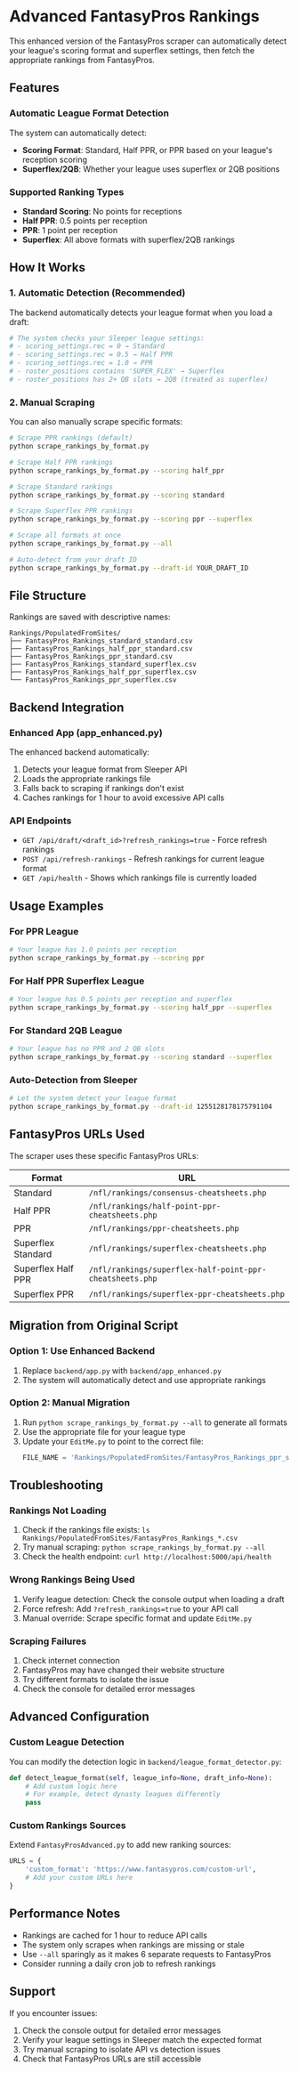 # Advanced FantasyPros Rankings

This enhanced version of the FantasyPros scraper can automatically detect your league's scoring format and superflex settings, then fetch the appropriate rankings from FantasyPros.

## Features

### Automatic League Format Detection
The system can automatically detect:
- **Scoring Format**: Standard, Half PPR, or PPR based on your league's reception scoring
- **Superflex/2QB**: Whether your league uses superflex or 2QB positions

### Supported Ranking Types
- **Standard Scoring**: No points for receptions
- **Half PPR**: 0.5 points per reception  
- **PPR**: 1 point per reception
- **Superflex**: All above formats with superflex/2QB rankings

## How It Works

### 1. Automatic Detection (Recommended)
The backend automatically detects your league format when you load a draft:

```python
# The system checks your Sleeper league settings:
# - scoring_settings.rec = 0 → Standard
# - scoring_settings.rec = 0.5 → Half PPR  
# - scoring_settings.rec = 1.0 → PPR
# - roster_positions contains 'SUPER_FLEX' → Superflex
# - roster_positions has 2+ QB slots → 2QB (treated as superflex)
```

### 2. Manual Scraping
You can also manually scrape specific formats:

```bash
# Scrape PPR rankings (default)
python scrape_rankings_by_format.py

# Scrape Half PPR rankings
python scrape_rankings_by_format.py --scoring half_ppr

# Scrape Standard rankings
python scrape_rankings_by_format.py --scoring standard

# Scrape Superflex PPR rankings
python scrape_rankings_by_format.py --scoring ppr --superflex

# Scrape all formats at once
python scrape_rankings_by_format.py --all

# Auto-detect from your draft ID
python scrape_rankings_by_format.py --draft-id YOUR_DRAFT_ID
```

## File Structure

Rankings are saved with descriptive names:
```
Rankings/PopulatedFromSites/
├── FantasyPros_Rankings_standard_standard.csv
├── FantasyPros_Rankings_half_ppr_standard.csv
├── FantasyPros_Rankings_ppr_standard.csv
├── FantasyPros_Rankings_standard_superflex.csv
├── FantasyPros_Rankings_half_ppr_superflex.csv
└── FantasyPros_Rankings_ppr_superflex.csv
```

## Backend Integration

### Enhanced App (app_enhanced.py)
The enhanced backend automatically:
1. Detects your league format from Sleeper API
2. Loads the appropriate rankings file
3. Falls back to scraping if rankings don't exist
4. Caches rankings for 1 hour to avoid excessive API calls

### API Endpoints
- `GET /api/draft/<draft_id>?refresh_rankings=true` - Force refresh rankings
- `POST /api/refresh-rankings` - Refresh rankings for current league format
- `GET /api/health` - Shows which rankings file is currently loaded

## Usage Examples

### For PPR League
```bash
# Your league has 1.0 points per reception
python scrape_rankings_by_format.py --scoring ppr
```

### For Half PPR Superflex League  
```bash
# Your league has 0.5 points per reception and superflex
python scrape_rankings_by_format.py --scoring half_ppr --superflex
```

### For Standard 2QB League
```bash
# Your league has no PPR and 2 QB slots
python scrape_rankings_by_format.py --scoring standard --superflex
```

### Auto-Detection from Sleeper
```bash
# Let the system detect your league format
python scrape_rankings_by_format.py --draft-id 1255128178175791104
```

## FantasyPros URLs Used

The scraper uses these specific FantasyPros URLs:

| Format | URL |
|--------|-----|
| Standard | `/nfl/rankings/consensus-cheatsheets.php` |
| Half PPR | `/nfl/rankings/half-point-ppr-cheatsheets.php` |
| PPR | `/nfl/rankings/ppr-cheatsheets.php` |
| Superflex Standard | `/nfl/rankings/superflex-cheatsheets.php` |
| Superflex Half PPR | `/nfl/rankings/superflex-half-point-ppr-cheatsheets.php` |
| Superflex PPR | `/nfl/rankings/superflex-ppr-cheatsheets.php` |

## Migration from Original Script

### Option 1: Use Enhanced Backend
1. Replace `backend/app.py` with `backend/app_enhanced.py`
2. The system will automatically detect and use appropriate rankings

### Option 2: Manual Migration
1. Run `python scrape_rankings_by_format.py --all` to generate all formats
2. Use the appropriate file for your league type
3. Update your `EditMe.py` to point to the correct file:
   ```python
   FILE_NAME = 'Rankings/PopulatedFromSites/FantasyPros_Rankings_ppr_superflex.csv'
   ```

## Troubleshooting

### Rankings Not Loading
1. Check if the rankings file exists: `ls Rankings/PopulatedFromSites/FantasyPros_Rankings_*.csv`
2. Try manual scraping: `python scrape_rankings_by_format.py --all`
3. Check the health endpoint: `curl http://localhost:5000/api/health`

### Wrong Rankings Being Used
1. Verify league detection: Check the console output when loading a draft
2. Force refresh: Add `?refresh_rankings=true` to your API call
3. Manual override: Scrape specific format and update `EditMe.py`

### Scraping Failures
1. Check internet connection
2. FantasyPros may have changed their website structure
3. Try different formats to isolate the issue
4. Check the console for detailed error messages

## Advanced Configuration

### Custom League Detection
You can modify the detection logic in `backend/league_format_detector.py`:

```python
def detect_league_format(self, league_info=None, draft_info=None):
    # Add custom logic here
    # For example, detect dynasty leagues differently
    pass
```

### Custom Rankings Sources
Extend `FantasyProsAdvanced.py` to add new ranking sources:

```python
URLS = {
    'custom_format': 'https://www.fantasypros.com/custom-url',
    # Add your custom URLs here
}
```

## Performance Notes

- Rankings are cached for 1 hour to reduce API calls
- The system only scrapes when rankings are missing or stale
- Use `--all` sparingly as it makes 6 separate requests to FantasyPros
- Consider running a daily cron job to refresh rankings

## Support

If you encounter issues:
1. Check the console output for detailed error messages
2. Verify your league settings in Sleeper match the expected format
3. Try manual scraping to isolate API vs detection issues
4. Check that FantasyPros URLs are still accessible
